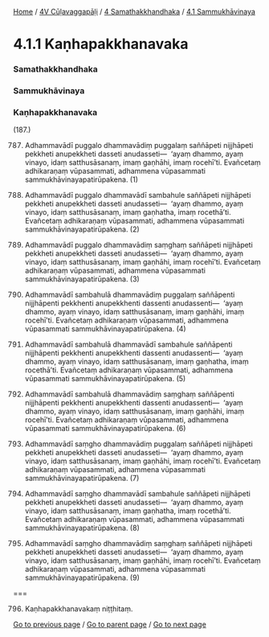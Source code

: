 
[Home](/) / [4V Cūḷavaggapāḷi](/tipitaka/4V.md) / [4 Samathakkhandhaka](/tipitaka/4V/4.md) / [4.1 Sammukhāvinaya](/tipitaka/4V/4/4.1.md)

# 4.1.1 Kaṇhapakkhanavaka

### Samathakkhandhaka

### Sammukhāvinaya

### Kaṇhapakkhanavaka

(187.)

787. Adhammavādī puggalo dhammavādiṃ puggalaṃ saññāpeti nijjhāpeti pekkheti anupekkheti dasseti anudasseti—  ‘ayaṃ dhammo, ayaṃ vinayo, idaṃ satthusāsanaṃ, imaṃ gaṇhāhi, imaṃ rocehī’ti. Evañcetaṃ adhikaraṇaṃ vūpasammati, adhammena vūpasammati sammukhāvinayapatirūpakena. (1)

788. Adhammavādī puggalo dhammavādī sambahule saññāpeti nijjhāpeti pekkheti anupekkheti dasseti anudasseti—  ‘ayaṃ dhammo, ayaṃ vinayo, idaṃ satthusāsanaṃ, imaṃ gaṇhatha, imaṃ rocethā’ti. Evañcetaṃ adhikaraṇaṃ vūpasammati, adhammena vūpasammati sammukhāvinayapatirūpakena. (2)

789. Adhammavādī puggalo dhammavādiṃ saṃghaṃ saññāpeti nijjhāpeti pekkheti anupekkheti dasseti anudasseti—  ‘ayaṃ dhammo, ayaṃ vinayo, idaṃ satthusāsanaṃ, imaṃ gaṇhāhi, imaṃ rocehī’ti. Evañcetaṃ adhikaraṇaṃ vūpasammati, adhammena vūpasammati sammukhāvinayapatirūpakena. (3)

790. Adhammavādī sambahulā dhammavādiṃ puggalaṃ saññāpenti nijjhāpenti pekkhenti anupekkhenti dassenti anudassenti—  ‘ayaṃ dhammo, ayaṃ vinayo, idaṃ satthusāsanaṃ, imaṃ gaṇhāhi, imaṃ rocehī’ti. Evañcetaṃ adhikaraṇaṃ vūpasammati, adhammena vūpasammati sammukhāvinayapatirūpakena. (4)

791. Adhammavādī sambahulā dhammavādī sambahule saññāpenti nijjhāpenti pekkhenti anupekkhenti dassenti anudassenti—  ‘ayaṃ dhammo, ayaṃ vinayo, idaṃ satthusāsanaṃ, imaṃ gaṇhatha, imaṃ rocethā’ti. Evañcetaṃ adhikaraṇaṃ vūpasammati, adhammena vūpasammati sammukhāvinayapatirūpakena. (5)

792. Adhammavādī sambahulā dhammavādiṃ saṃghaṃ saññāpenti nijjhāpenti pekkhenti anupekkhenti dassenti anudassenti—  ‘ayaṃ dhammo, ayaṃ vinayo, idaṃ satthusāsanaṃ, imaṃ gaṇhāhi, imaṃ rocehī’ti. Evañcetaṃ adhikaraṇaṃ vūpasammati, adhammena vūpasammati sammukhāvinayapatirūpakena. (6)

793. Adhammavādī saṃgho dhammavādiṃ puggalaṃ saññāpeti nijjhāpeti pekkheti anupekkheti dasseti anudasseti—  ‘ayaṃ dhammo, ayaṃ vinayo, idaṃ satthusāsanaṃ, imaṃ gaṇhāhi, imaṃ rocehī’ti. Evañcetaṃ adhikaraṇaṃ vūpasammati, adhammena vūpasammati sammukhāvinayapatirūpakena. (7)

794. Adhammavādī saṃgho dhammavādī sambahule saññāpeti nijjhāpeti pekkheti anupekkheti dasseti anudasseti—  ‘ayaṃ dhammo, ayaṃ vinayo, idaṃ satthusāsanaṃ, imaṃ gaṇhatha, imaṃ rocethā’ti. Evañcetaṃ adhikaraṇaṃ vūpasammati, adhammena vūpasammati sammukhāvinayapatirūpakena. (8)

795. Adhammavādī saṃgho dhammavādiṃ saṃghaṃ saññāpeti nijjhāpeti pekkheti anupekkheti dasseti anudasseti—  ‘ayaṃ dhammo, ayaṃ vinayo, idaṃ satthusāsanaṃ, imaṃ gaṇhāhi, imaṃ rocehī’ti. Evañcetaṃ adhikaraṇaṃ vūpasammati, adhammena vūpasammati sammukhāvinayapatirūpakena. (9)

===

796. Kaṇhapakkhanavakaṃ niṭṭhitaṃ.



[Go to previous page](/tipitaka/4V/4/4.1.md) / [Go to parent page](/tipitaka/4V/4/4.1.md) / [Go to next page](/tipitaka/4V/4/4.1/4.1.2.md)


